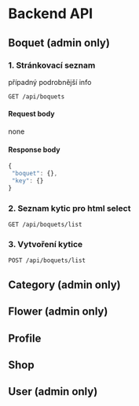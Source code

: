 # Backend API

## Boquet (admin only)

### 1. Stránkovací seznam

případný podrobnější info

`GET /api/boquets`

#### Request body
none

#### Response body
```javascript
{
 "boquet": {},
 "key": {}
}
```

### 2. Seznam kytic pro html select

`GET /api/boquets/list`

### 3. Vytvoření kytice

`POST /api/boquets/list`

## Category (admin only)


## Flower (admin only)


## Profile


## Shop


## User (admin only)
